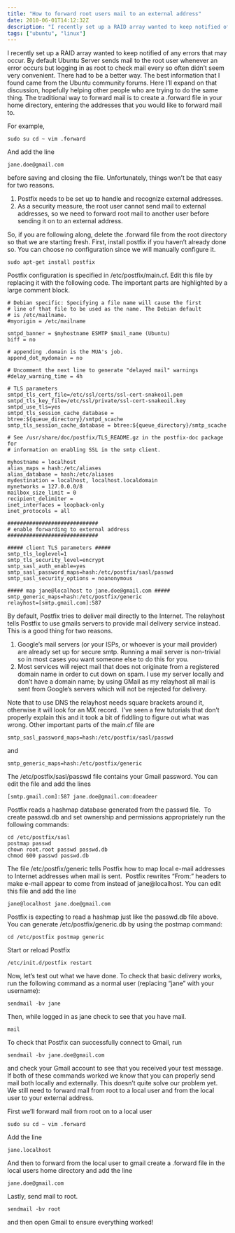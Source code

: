 ```yaml
---
title: "How to forward root users mail to an external address" 
date: 2010-06-01T14:12:32Z
description: "I recently set up a RAID array wanted to keep notified of any errors that may occur. By default Ubuntu Server sends mail to the root user whenever an error occurs but logging in as root to check mail every so often didn’t seem very convenient. There had to be a better way. The best information that I found came from the Ubuntu community forums. Here I’ll expand on that discussion, hopefully helping other people who are trying to do the same thing. The traditional way to forward mail is to create a .forward file in your home directory, entering the addresses that you would like to forward mail to."
tags: ["ubuntu", "linux"]
---
```


I recently set up a RAID array wanted to keep notified of any errors that may occur. By default Ubuntu Server sends mail to the root user whenever an error occurs but logging in as root to check mail every so often didn’t seem very convenient. There had to be a better way. The best information that I found came from the Ubuntu community forums. Here I’ll expand on that discussion, hopefully helping other people who are trying to do the same thing. The traditional way to forward mail is to create a .forward file in your home directory, entering the addresses that you would like to forward mail to.

For example,

    sudo su cd ~ vim .forward

And add the line

    jane.doe@gmail.com

before saving and closing the file. Unfortunately, things won’t be that easy for two reasons.

1.  Postfix needs to be set up to handle and recognize external addresses.
2.  As a security measure, the root user cannot send mail to external addresses, so we need to forward root mail to another user before sending it on to an external address.

So, if you are following along, delete the .forward file from the root directory so that we are starting fresh. First, install postfix if you haven’t already done so. You can choose no configuration since we will manually configure it.

    sudo apt-get install postfix

Postfix configuration is specified in /etc/postfix/main.cf. Edit this file by replacing it with the following code. The important parts are highlighted by a large comment block.

    # Debian specific: Specifying a file name will cause the first 
    # line of that file to be used as the name. The Debian default 
    # is /etc/mailname. 
    #myorigin = /etc/mailname 
    
    smtpd_banner = $myhostname ESMTP $mail_name (Ubuntu)
    biff = no  
    
    # appending .domain is the MUA's job. 
    append_dot_mydomain = no  
    
    # Uncomment the next line to generate "delayed mail" warnings 
    #delay_warning_time = 4h 
    
    # TLS parameters 
    smtpd_tls_cert_file=/etc/ssl/certs/ssl-cert-snakeoil.pem
    smtpd_tls_key_file=/etc/ssl/private/ssl-cert-snakeoil.key
    smtpd_use_tls=yes
    smtpd_tls_session_cache_database = btree:${queue_directory}/smtpd_scache
    smtp_tls_session_cache_database = btree:${queue_directory}/smtp_scache  
    
    # See /usr/share/doc/postfix/TLS_README.gz in the postfix-doc package for 
    # information on enabling SSL in the smtp client. 
    
    myhostname = localhost
    alias_maps = hash:/etc/aliases
    alias_database = hash:/etc/aliases
    mydestination = localhost, localhost.localdomain
    mynetworks = 127.0.0.0/8
    mailbox_size_limit = 0
    recipient_delimiter =  
    inet_interfaces = loopback-only
    inet_protocols = all  
    
    ############################# 
    # enable forwarding to external address
    ############################# 
    
    ##### client TLS parameters ##### 
    smtp_tls_loglevel=1
    smtp_tls_security_level=encrypt
    smtp_sasl_auth_enable=yes
    smtp_sasl_password_maps=hash:/etc/postfix/sasl/passwd
    smtp_sasl_security_options = noanonymous  
    
    ##### map jane@localhost to jane.doe@gmail.com ##### 
    smtp_generic_maps=hash:/etc/postfix/generic
    relayhost=[smtp.gmail.com]:587

By default, Postfix tries to deliver mail directly to the Internet. The relayhost tells Postfix to use gmails servers to provide mail delivery service instead. This is a good thing for two reasons.

1.  Google’s mail servers (or your ISPs, or whoever is your mail provider) are already set up for secure smtp. Running a mail server is non-trivial so in most cases you want someone else to do this for you.
2.  Most services will reject mail that does not originate from a registered domain name in order to cut down on spam. I use my server locally and don’t have a domain name; by using GMail as my relayhost all mail is sent from Google’s servers which will not be rejected for delivery.

Note that to use DNS the relayhost needs square brackets around it, otherwise it will look for an MX record.  I’ve seen a few tutorials that don’t properly explain this and it took a bit of fiddling to figure out what was wrong. Other important parts of the main.cf file are

    smtp_sasl_password_maps=hash:/etc/postfix/sasl/passwd

and

    smtp_generic_maps=hash:/etc/postfix/generic

The /etc/postfix/sasl/passwd file contains your Gmail password. You can edit the file and add the lines

    [smtp.gmail.com]:587 jane.doe@gmail.com:doeadeer

Postfix reads a hashmap database generated from the passwd file.  To create passwd.db and set ownership and permissions appropriately run the following commands:

    cd /etc/postfix/sasl
    postmap passwd
    chown root.root passwd passwd.db
    chmod 600 passwd passwd.db

The file /etc/postfix/generic tells Postfix how to map local e-mail addresses to Internet addresses when mail is sent.  Postfix rewrites “From:” headers to make e-mail appear to come from  instead of jane@localhost. You can edit this file and add the line

    jane@localhost jane.doe@gmail.com

Postfix is expecting to read a hashmap just like the passwd.db file above.  You can generate /etc/postfix/generic.db by using the postmap command:

    cd /etc/postfix postmap generic

Start or reload Postfix

    /etc/init.d/postfix restart

Now, let’s test out what we have done. To check that basic delivery works, run the following command as a normal user (replacing “jane” with your username):

    sendmail -bv jane

Then, while logged in as jane check to see that you have mail.

    mail

To check that Postfix can successfully connect to Gmail, run

    sendmail -bv jane.doe@gmail.com

and check your Gmail account to see that you received your test message. If both of these commands worked we know that you can properly send mail both locally and externally. This doesn’t quite solve our problem yet.  We still need to forward mail from root to a local user and from the local user to your external address.

First we’ll forward mail from root on to a local user

    sudo su cd ~ vim .forward

Add the line

    jane.localhost

And then to forward from the local user to gmail create a .forward file in the local users home directory and add the line

    jane.doe@gmail.com

Lastly, send mail to root.

    sendmail -bv root

and then open Gmail to ensure everything worked!
